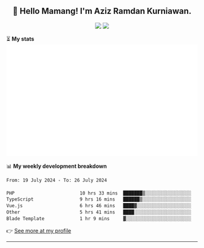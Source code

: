<h2 align="center">👋 Hello Mamang! I'm Aziz Ramdan Kurniawan.</h2>  
<p align="center">
  <img src="https://komarev.com/ghpvc/?username=azizramdan">
  <img src="https://wakatime.com/badge/user/90056fa0-4c31-4eca-954e-2a3ac05896f9.svg">
</p>
    
⏳ **My stats**  
![](https://raw.githubusercontent.com/azizramdan/github-stats/master/generated/overview.svg#gh-dark-mode-only)

📊 **My weekly development breakdown**
<!--START_SECTION:waka-->

```txt
From: 19 July 2024 - To: 26 July 2024

PHP                        10 hrs 33 mins  ███████▒░░░░░░░░░░░░░░░░░   29.24 %
TypeScript                 9 hrs 16 mins   ██████▒░░░░░░░░░░░░░░░░░░   25.68 %
Vue.js                     6 hrs 46 mins   ████▓░░░░░░░░░░░░░░░░░░░░   18.76 %
Other                      5 hrs 41 mins   ████░░░░░░░░░░░░░░░░░░░░░   15.79 %
Blade Template             1 hr 9 mins     ▓░░░░░░░░░░░░░░░░░░░░░░░░   03.21 %
```

<!--END_SECTION:waka-->
👉 [See more at my profile](https://wakatime.com/@azizramdan)
***
